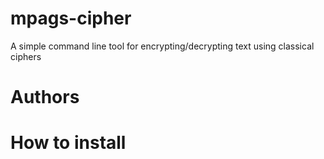 # mpags-cipher
A simple command line tool for encrypting/decrypting text using classical ciphers

# Authors

# How to install